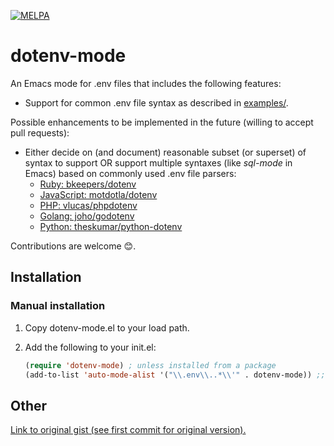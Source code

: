 [![MELPA](https://melpa.org/packages/dotenv-mode-badge.svg)](https://melpa.org/#/dotenv-mode)
# dotenv-mode
An Emacs mode for .env files that includes the following features:
- Support for common .env file syntax as described in [examples/](https://github.com/preetpalS/emacs-dotenv-mode/tree/master/examples).

Possible enhancements to be implemented in the future (willing to accept pull requests):
- Either decide on (and document) reasonable subset (or superset) of syntax to support OR support multiple syntaxes (like *sql-mode* in Emacs) based on commonly used .env file
parsers:
  - [Ruby: bkeepers/dotenv](https://github.com/bkeepers/dotenv/blob/master/lib/dotenv/parser.rb)
  - [JavaScript: motdotla/dotenv](https://github.com/motdotla/dotenv)
  - [PHP: vlucas/phpdotenv](https://github.com/vlucas/phpdotenv)
  - [Golang: joho/godotenv](https://github.com/joho/godotenv)
  - [Python: theskumar/python-dotenv](https://github.com/theskumar/python-dotenv)

Contributions are welcome 😊.

## Installation

### Manual installation

1. Copy dotenv-mode.el to your load path.

2. Add the following to your init.el:
   ```lisp
   (require 'dotenv-mode) ; unless installed from a package
   (add-to-list 'auto-mode-alist '("\\.env\\..*\\'" . dotenv-mode)) ;; for optionally supporting additional file extensions such as `.env.test' with this major mode
   ```

## Other

[Link to original gist (see first commit for original version).](https://gist.github.com/preetpalS/54acec3f166393f1d9e55380e1df7364)
